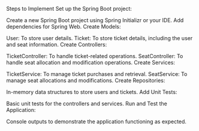 Steps to Implement
Set up the Spring Boot project:

Create a new Spring Boot project using Spring Initializr or your IDE.
Add dependencies for Spring Web.
Create Models:

User: To store user details.
Ticket: To store ticket details, including the user and seat information.
Create Controllers:

TicketController: To handle ticket-related operations.
SeatController: To handle seat allocation and modification operations.
Create Services:

TicketService: To manage ticket purchases and retrieval.
SeatService: To manage seat allocations and modifications.
Create Repositories:

In-memory data structures to store users and tickets.
Add Unit Tests:

Basic unit tests for the controllers and services.
Run and Test the Application:

Console outputs to demonstrate the application functioning as expected.
